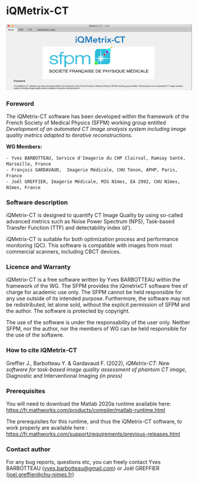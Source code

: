 # iQMetrix-CT

![alt text](https://github.com/SFPM/iQMetrix-CT/blob/main/iQMetrixCT_Screen.png?raw=true)

### Foreword
The iQMetrix-CT software has been developed within the framework of the French Society of Medical Physics (SFPM) working group entitled *Development of an automated CT image analysis system including image quality metrics adapted to iterative reconstructions*.

**WG Members:**

	- Yves BARBOTTEAU, Service d'Imagerie du CHP Clairval, Ramsay Santé, Marseille, France
 	- François GARDAVAUD,  Imagerie Médicale, CHU Tenon, APHP, Paris, France
 	- Joël GREFFIER, Imagerie Médicale, MIG Nîmes, EA 2992, CHU Nîmes, Nîmes, France

### Software description
iQMetrix-CT is designed to quantify CT Image Quality by using so-called advanced metrics such as Noise Power Spectrum (NPS), Task-based Transfer Function (TTF) and detectability index (d').

iQMetrix-CT is suitable for both optimization process and performance monitoring (QC). This software is compatible with images from most commercial scanners, including CBCT devices.
	
### Licence and Warranty
iQMetrix-CT is a free software written by Yves BARBOTTEAU within the framework of the WG. The SFPM provides the iQmetrixCT software free of charge for academic use only. The SFPM cannot be held responsible for any use outside of its intended purpose. Furthermore, the software may not be redistributed, let alone sold, without the explicit permission of SFPM and the author. The software is protected by copyright.

The use of the software is under the responsability of the user only. Neither SFPM, nor the author, nor the members of WG can be held responsible for the use of the softawre.

### How to cite iQMetrix-CT
Greffier J., Barbotteau Y. & Gardavaud F. (2022), *iQMetrix-CT: New software for task-based image quality assessment of phantom CT image*, Diagnostic and Interventional Imaging *(in press)*

### Prerequisites
You will need to download the Matlab 2020a runtime available here: https://fr.mathworks.com/products/compiler/matlab-runtime.html

The prerequisites for this runtime, and thus the iQMetrix-CT software, to work properly are available here : 
https://fr.mathworks.com/support/requirements/previous-releases.html

### Contact author
For any bug reports, questions etc, you can freely contact Yves BARBOTTEAU (yves.barbotteau@gmail.com) or Joël GREFFIER (joel.greffier@chu-nimes.fr)

